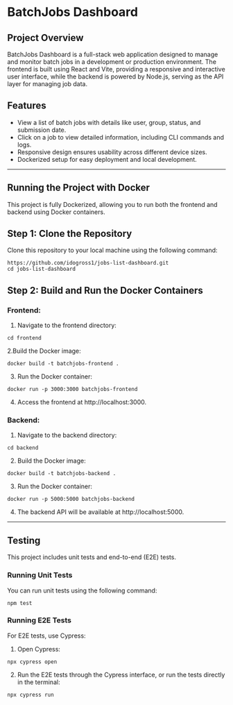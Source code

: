 # BatchJobs Dashboard

## Project Overview

BatchJobs Dashboard is a full-stack web application designed to manage and monitor batch jobs in a development or production environment. The frontend is built using React and Vite, providing a responsive and interactive user interface, while the backend is powered by Node.js, serving as the API layer for managing job data.

## Features

- View a list of batch jobs with details like user, group, status, and submission date.
- Click on a job to view detailed information, including CLI commands and logs.
- Responsive design ensures usability across different device sizes.
- Dockerized setup for easy deployment and local development.

---

## Running the Project with Docker

This project is fully Dockerized, allowing you to run both the frontend and backend using Docker containers.

## Step 1: Clone the Repository

Clone this repository to your local machine using the following command:

```
https://github.com/idogross1/jobs-list-dashboard.git
cd jobs-list-dashboard
```

## Step 2: Build and Run the Docker Containers

### Frontend:

1. Navigate to the frontend directory:

`cd frontend`

2.Build the Docker image:

`docker build -t batchjobs-frontend .`

3. Run the Docker container:

`docker run -p 3000:3000 batchjobs-frontend`

4. Access the frontend at http://localhost:3000.

### Backend:

1. Navigate to the backend directory:

`cd backend`

2. Build the Docker image:

`docker build -t batchjobs-backend .`

3. Run the Docker container:

`docker run -p 5000:5000 batchjobs-backend`

4. The backend API will be available at http://localhost:5000.

---

## Testing

This project includes unit tests and end-to-end (E2E) tests.

### Running Unit Tests

You can run unit tests using the following command:

`npm test`

### Running E2E Tests

For E2E tests, use Cypress:

1. Open Cypress:

`npx cypress open`

2. Run the E2E tests through the Cypress interface, or run the tests directly in the terminal:

`npx cypress run`
